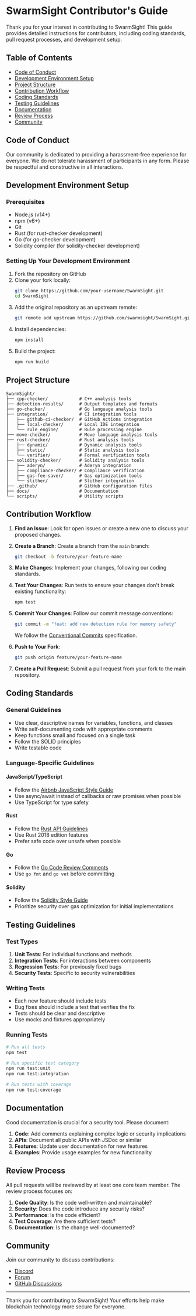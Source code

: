 # SwarmSight Contributor's Guide

Thank you for your interest in contributing to SwarmSight! This guide provides detailed instructions for contributors, including coding standards, pull request processes, and development setup.

## Table of Contents

- [Code of Conduct](#code-of-conduct)
- [Development Environment Setup](#development-environment-setup)
- [Project Structure](#project-structure)
- [Contribution Workflow](#contribution-workflow)
- [Coding Standards](#coding-standards)
- [Testing Guidelines](#testing-guidelines)
- [Documentation](#documentation)
- [Review Process](#review-process)
- [Community](#community)

## Code of Conduct

Our community is dedicated to providing a harassment-free experience for everyone. We do not tolerate harassment of participants in any form. Please be respectful and constructive in all interactions.

## Development Environment Setup

### Prerequisites

- Node.js (v14+)
- npm (v6+)
- Git
- Rust (for rust-checker development)
- Go (for go-checker development)
- Solidity compiler (for solidity-checker development)

### Setting Up Your Development Environment

1. Fork the repository on GitHub
2. Clone your fork locally:
   ```bash
   git clone https://github.com/your-username/SwarmSight.git
   cd SwarmSight
   ```
3. Add the original repository as an upstream remote:
   ```bash
   git remote add upstream https://github.com/swarmsight/SwarmSight.git
   ```
4. Install dependencies:
   ```bash
   npm install
   ```
5. Build the project:
   ```bash
   npm run build
   ```

## Project Structure

```
SwarmSight/
├── cpp-checker/            # C++ analysis tools
├── detection-results/      # Output templates and formats
├── go-checker/             # Go language analysis tools
├── integration/            # CI integration tools
│   ├── github-ci-checker/  # GitHub Actions integration
│   ├── local-checker/      # Local IDE integration
│   └── rule_engine/        # Rule processing engine
├── move-checker/           # Move language analysis tools
├── rust-checker/           # Rust analysis tools
│   ├── dynamic/            # Dynamic analysis tools
│   ├── static/             # Static analysis tools
│   └── verifier/           # Formal verification tools
├── solidity-checker/       # Solidity analysis tools
│   ├── aderyn/             # Aderyn integration
│   ├── compliance-checker/ # Compliance verification
│   ├── gas-fee-saver/      # Gas optimization tools
│   └── slither/            # Slither integration
├── .github/                # GitHub configuration files
├── docs/                   # Documentation
└── scripts/                # Utility scripts
```

## Contribution Workflow

1. **Find an Issue**: Look for open issues or create a new one to discuss your proposed changes.

2. **Create a Branch**: Create a branch from the `main` branch:
   ```bash
   git checkout -b feature/your-feature-name
   ```

3. **Make Changes**: Implement your changes, following our coding standards.

4. **Test Your Changes**: Run tests to ensure your changes don't break existing functionality:
   ```bash
   npm test
   ```

5. **Commit Your Changes**: Follow our commit message conventions:
   ```bash
   git commit -m "feat: add new detection rule for memory safety"
   ```
   We follow the [Conventional Commits](https://www.conventionalcommits.org/) specification.

6. **Push to Your Fork**:
   ```bash
   git push origin feature/your-feature-name
   ```

7. **Create a Pull Request**: Submit a pull request from your fork to the main repository.

## Coding Standards

### General Guidelines

- Use clear, descriptive names for variables, functions, and classes
- Write self-documenting code with appropriate comments
- Keep functions small and focused on a single task
- Follow the SOLID principles
- Write testable code

### Language-Specific Guidelines

#### JavaScript/TypeScript
- Follow the [Airbnb JavaScript Style Guide](https://github.com/airbnb/javascript)
- Use async/await instead of callbacks or raw promises when possible
- Use TypeScript for type safety

#### Rust
- Follow the [Rust API Guidelines](https://rust-lang.github.io/api-guidelines/)
- Use Rust 2018 edition features
- Prefer safe code over unsafe when possible

#### Go
- Follow the [Go Code Review Comments](https://github.com/golang/go/wiki/CodeReviewComments)
- Use `go fmt` and `go vet` before committing

#### Solidity
- Follow the [Solidity Style Guide](https://docs.soliditylang.org/en/latest/style-guide.html)
- Prioritize security over gas optimization for initial implementations

## Testing Guidelines

### Test Types

1. **Unit Tests**: For individual functions and methods
2. **Integration Tests**: For interactions between components
3. **Regression Tests**: For previously fixed bugs
4. **Security Tests**: Specific to security vulnerabilities

### Writing Tests

- Each new feature should include tests
- Bug fixes should include a test that verifies the fix
- Tests should be clear and descriptive
- Use mocks and fixtures appropriately

### Running Tests

```bash
# Run all tests
npm test

# Run specific test category
npm run test:unit
npm run test:integration

# Run tests with coverage
npm run test:coverage
```

## Documentation

Good documentation is crucial for a security tool. Please document:

1. **Code**: Add comments explaining complex logic or security implications
2. **APIs**: Document all public APIs with JSDoc or similar
3. **Features**: Update user documentation for new features
4. **Examples**: Provide usage examples for new functionality

## Review Process

All pull requests will be reviewed by at least one core team member. The review process focuses on:

1. **Code Quality**: Is the code well-written and maintainable?
2. **Security**: Does the code introduce any security risks?
3. **Performance**: Is the code efficient?
4. **Test Coverage**: Are there sufficient tests?
5. **Documentation**: Is the change well-documented?

## Community

Join our community to discuss contributions:

- [Discord](https://discord.gg/swarmsight)
- [Forum](https://forum.swarmsight.io)
- [GitHub Discussions](https://github.com/swarmsight/SwarmSight/discussions)

---

Thank you for contributing to SwarmSight! Your efforts help make blockchain technology more secure for everyone.
